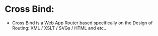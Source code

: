 # Cross Bind:
* Cross Bind is a Web App Router based specifically on the Design of Routing: XML / XSLT / SVGs / HTML and etc..
